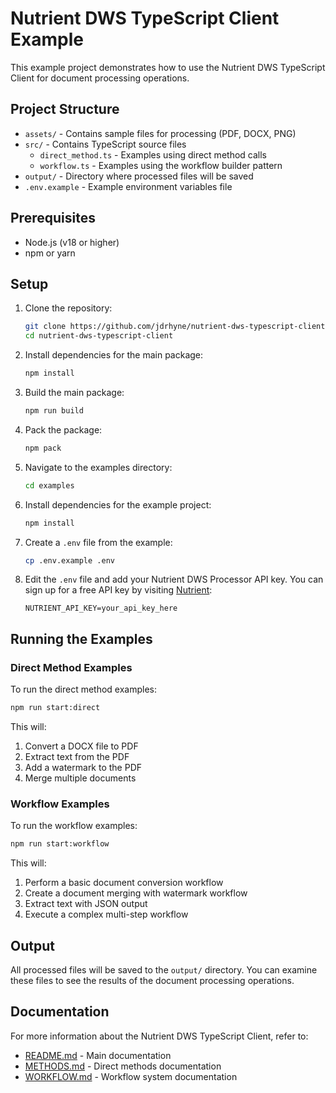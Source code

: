 # Nutrient DWS TypeScript Client Example

This example project demonstrates how to use the Nutrient DWS TypeScript Client for document processing operations.

## Project Structure

- `assets/` - Contains sample files for processing (PDF, DOCX, PNG)
- `src/` - Contains TypeScript source files
  - `direct_method.ts` - Examples using direct method calls
  - `workflow.ts` - Examples using the workflow builder pattern
- `output/` - Directory where processed files will be saved
- `.env.example` - Example environment variables file

## Prerequisites

- Node.js (v18 or higher)
- npm or yarn

## Setup

1. Clone the repository:
   ```bash
   git clone https://github.com/jdrhyne/nutrient-dws-typescript-client.git
   cd nutrient-dws-typescript-client
   ```

2. Install dependencies for the main package:
   ```bash
   npm install
   ```

3. Build the main package:
   ```bash
   npm run build
   ```
   
4. Pack the package:
   ```bash
   npm pack
   ```

5. Navigate to the examples directory:
   ```bash
   cd examples
   ```

6. Install dependencies for the example project:
   ```bash
   npm install
   ```

7. Create a `.env` file from the example:
   ```bash
   cp .env.example .env
   ```

8. Edit the `.env` file and add your Nutrient DWS Processor API key. You can sign up for a free API key by visiting [Nutrient](https://www.nutrient.io/api/):
   ```
   NUTRIENT_API_KEY=your_api_key_here
   ```

## Running the Examples

### Direct Method Examples

To run the direct method examples:

```bash
npm run start:direct
```

This will:
1. Convert a DOCX file to PDF
2. Extract text from the PDF
3. Add a watermark to the PDF
4. Merge multiple documents

### Workflow Examples

To run the workflow examples:

```bash
npm run start:workflow
```

This will:
1. Perform a basic document conversion workflow
2. Create a document merging with watermark workflow
3. Extract text with JSON output
4. Execute a complex multi-step workflow

## Output

All processed files will be saved to the `output/` directory. You can examine these files to see the results of the document processing operations.

## Documentation

For more information about the Nutrient DWS TypeScript Client, refer to:

- [README.md](../README.md) - Main documentation
- [METHODS.md](../METHODS.md) - Direct methods documentation
- [WORKFLOW.md](../WORKFLOW.md) - Workflow system documentation